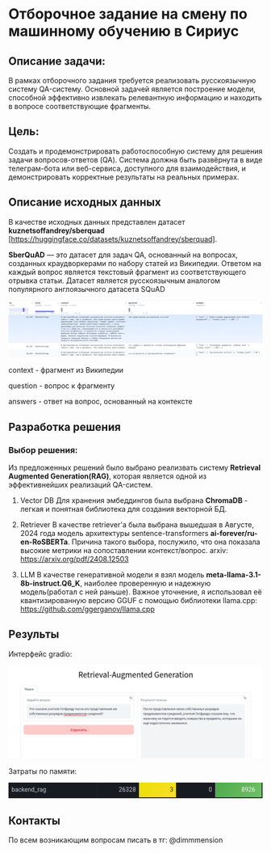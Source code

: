 # Отборочное задание на смену по машинному обучению в Сириус

## Описание задачи:
В рамках отборочного задания требуется реализовать русскоязычную систему QA-систему. Основной задачей является построение модели, способной эффективно извлекать релевантную информацию и находить в вопросе соответствующие фрагменты.

## Цель:
Создать и продемонстрировать работоспособную систему для решения задачи вопросов-ответов (QA). Система должна быть развёрнута в виде телеграм-бота или веб-сервиса, доступного для взаимодействия, и демонстрировать корректные результаты на реальных примерах.

## Описание исходных данных
В качестве исходных данных представлен датасет **kuznetsoffandrey/sberquad** [https://huggingface.co/datasets/kuznetsoffandrey/sberquad].

**SberQuAD** — это датасет для задач QA, основанный на вопросах, созданных краудворкерами по набору статей из Википедии. Ответом на каждый вопрос является текстовый фрагмент из соответствующего отрывка статьи. Датасет является русскоязычным аналогом популярного англоязычного датасета SQuAD


![alt text](asstes/data_overview.png)

context - фрагмент из Википедии

question - вопрос к фрагменту

answers - ответ на вопрос, основанный на контексте

## Разработка решения

### Выбор решения:
Из предложенных решений было выбрано реализвать систему **Retrieval Augmented Generation(RAG)**, которая является одной из эффективнейших реализаций QA-систем.

1. Vector DB
Для хранения эмбеддингов была выбрана **ChromaDB** - легкая и понятная библиотека для создания векторной БД.

2. Retriever
В качестве retriever'a была выбрана вышедшая в Августе, 2024 года модель архитектуры sentence-transformers **ai-forever/ru-en-RoSBERTa**. Причина такого выбора, послужило, что она показала высокие метрики на сопоставлении контекст/вопрос. arxiv: https://arxiv.org/pdf/2408.12503

3. LLM
В качестве генеративной модели я взял модель **meta-llama-3.1-8b-instruct.Q6_K**, наиболее проверенную и надежную модель(работал с ней раньше). Важное уточнение, я использовал её квантизированную версию GGUF с помощью библиотеки llama.cpp: https://github.com/ggerganov/llama.cpp


## Результы
Интерфейс gradio:

![alt text](asstes/gradio_result.png)

Затраты по памяти:

![alt text](asstes/memory_gpu.png)
## Контакты
По всем возникающим вопросам писать в тг: @dimmmension